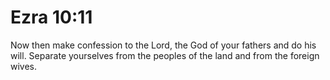 # Ezra 10:11

Now then make confession to the Lord, the God of your fathers and do his will. Separate yourselves from the peoples of the land and from the foreign wives.
